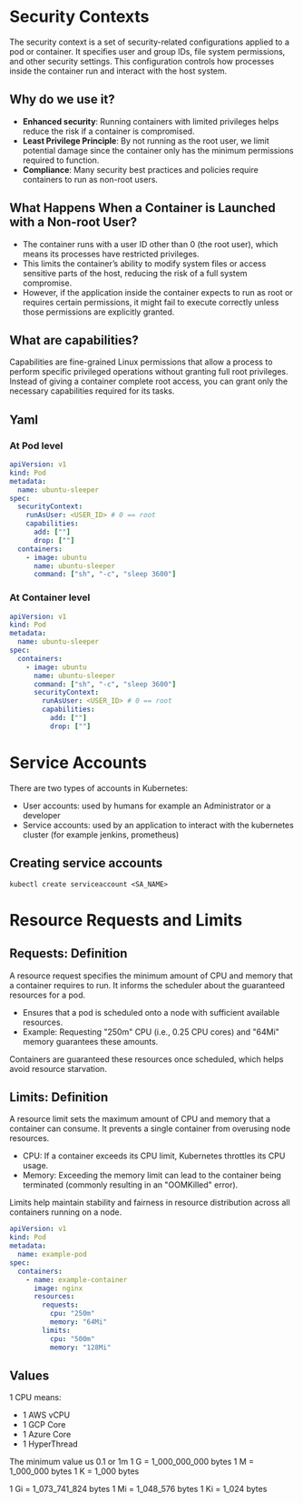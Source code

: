 # Security Contexts

The security context is a set of security-related configurations applied to a pod or container. It specifies user and group IDs, file system permissions, and other security settings. This configuration controls how processes inside the container run and interact with the host system.

## Why do we use it?

- **Enhanced security**: Running containers with limited privileges helps reduce the risk if a container is compromised.
- **Least Privilege Principle**: By not running as the root user, we limit potential damage since the container only has the minimum permissions required to function.
- **Compliance**: Many security best practices and policies require containers to run as non-root users.

## What Happens When a Container is Launched with a Non-root User?

- The container runs with a user ID other than 0 (the root user), which means its processes have restricted privileges.
- This limits the container’s ability to modify system files or access sensitive parts of the host, reducing the risk of a full system compromise.
- However, if the application inside the container expects to run as root or requires certain permissions, it might fail to execute correctly unless those permissions are explicitly granted.

## What are capabilities?

Capabilities are fine-grained Linux permissions that allow a process to perform specific privileged operations without granting full root privileges. Instead of giving a container complete root access, you can grant only the necessary capabilities required for its tasks.

## Yaml

### At Pod level

```yaml
apiVersion: v1
kind: Pod
metadata:
  name: ubuntu-sleeper
spec:
  securityContext:
    runAsUser: <USER_ID> # 0 == root
    capabilities:
      add: [""]
      drop: [""]
  containers:
    - image: ubuntu
      name: ubuntu-sleeper
      command: ["sh", "-c", "sleep 3600"]
```

### At Container level

```yaml
apiVersion: v1
kind: Pod
metadata:
  name: ubuntu-sleeper
spec:
  containers:
    - image: ubuntu
      name: ubuntu-sleeper
      command: ["sh", "-c", "sleep 3600"]
      securityContext:
        runAsUser: <USER_ID> # 0 == root
        capabilities:
          add: [""]
          drop: [""]
```

# Service Accounts

There are two types of accounts in Kubernetes:

- User accounts: used by humans for example an Administrator or a developer
- Service accounts: used by an application to interact with the kubernetes cluster (for example jenkins, prometheus)

## Creating service accounts

```shell
kubectl create serviceaccount <SA_NAME>
```

# Resource Requests and Limits

## Requests: Definition

A resource request specifies the minimum amount of CPU and memory that a container requires to run. It informs the scheduler about the guaranteed resources for a pod.

- Ensures that a pod is scheduled onto a node with sufficient available resources.
- Example: Requesting "250m" CPU (i.e., 0.25 CPU cores) and "64Mi" memory guarantees these amounts.

Containers are guaranteed these resources once scheduled, which helps avoid resource starvation.

## Limits: Definition

A resource limit sets the maximum amount of CPU and memory that a container can consume. It prevents a single container from overusing node resources.

- CPU: If a container exceeds its CPU limit, Kubernetes throttles its CPU usage.
- Memory: Exceeding the memory limit can lead to the container being terminated (commonly resulting in an "OOMKilled" error).

Limits help maintain stability and fairness in resource distribution across all containers running on a node.

```yaml
apiVersion: v1
kind: Pod
metadata:
  name: example-pod
spec:
  containers:
    - name: example-container
      image: nginx
      resources:
        requests:
          cpu: "250m"
          memory: "64Mi"
        limits:
          cpu: "500m"
          memory: "128Mi"
```

## Values

1 CPU means:

- 1 AWS vCPU
- 1 GCP Core
- 1 Azure Core
- 1 HyperThread

The minimum value us 0.1 or 1m
1 G = 1_000_000_000 bytes
1 M = 1_000_000 bytes
1 K = 1_000 bytes

1 Gi = 1_073_741_824 bytes
1 Mi = 1_048_576 bytes
1 Ki = 1_024 bytes
